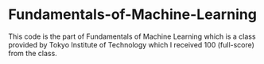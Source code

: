 # Fundamentals-of-Machine-Learning
This code is the part of Fundamentals of Machine Learning which is a class provided by Tokyo Institute of Technology which I received 100 (full-score) from the class.
